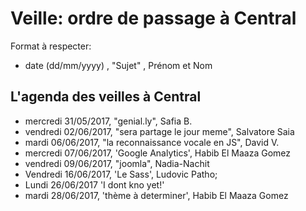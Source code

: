 # Veille: ordre de passage à Central
Format à respecter:   
- date (dd/mm/yyyy)  , "Sujet" ,  Prénom et Nom

## L'agenda des veilles à Central  
- mercredi 31/05/2017, "genial.ly", Safia B.
- vendredi 02/06/2017, "sera partage le jour meme", Salvatore Saia
- mardi 06/06/2017, "la reconnaissance vocale en JS", David V.
- mercredi 07/06/2017, 'Google Analytics', Habib El Maaza Gomez
- vendredi 09/06/2017, "joomla", Nadia-Nachit  
- Vendredi 16/06/2017, 'Le Sass', Ludovic Patho;
- Lundi     26/06/2017    'I dont kno yet!'
- mardi 28/06/2017, 'thème à determiner', Habib El Maaza Gomez




